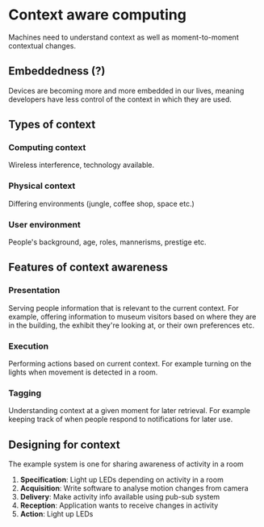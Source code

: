 # Context aware computing
Machines need to understand context as well as moment-to-moment contextual changes.

## Embeddedness (?)
Devices are becoming more and more embedded in our lives, meaning developers have less control of the context in which they are used.

## Types of context

### Computing context
Wireless interference, technology available.

### Physical context
Differing environments (jungle, coffee shop, space etc.)

### User environment
People's background, age, roles, mannerisms, prestige etc.

## Features of context awareness

### Presentation
Serving people information that is relevant to the current context. For example, offering information to museum visitors based on where they are in the building, the exhibit they're looking at, or their own preferences etc.

### Execution
Performing actions based on current context. For example turning on the lights when movement is detected in a room.

### Tagging
Understanding context at a given moment for later retrieval. For example keeping track of when people respond to notifications for later use.

## Designing for context
The example system is one for sharing awareness of activity in a room
1. **Specification**: Light up LEDs depending on activity in a room
2. **Acquisition**: Write software to analyse motion changes from camera
3. **Delivery**: Make activity info available using pub-sub system
4. **Reception**: Application wants to receive changes in activity
5. **Action**: Light up LEDs
